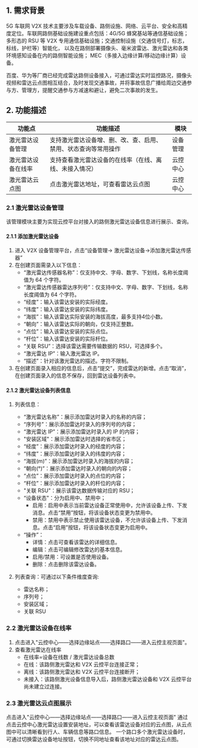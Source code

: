 ## 1. 需求背景

5G ⻋联⽹ V2X 技术主要涉及⻋载设备、路侧设施、⽹络、云平台、安全和⾼精度定位。⻋联⽹路侧基础设施建设重点包括：4G/5G 蜂窝基站等通信基础设施；多形态的 RSU 等 V2X
专⽤通信基础设施；交通控制设施（交通信号灯，标志，标线，护栏等）智能化， 以及在路侧部署摄像头、毫⽶波雷达、激光雷达和各类环境感知设备在内的路侧智能设施； MEC（多接⼊边缘计算/移动边缘计算）设备。

百度、华为等厂商已经完成雷达路侧设备接入，可通过雷达实时监控路况，摄像头视频和雷达云点图相互结合，及时发现交通事故，并将事故信息广播给周边交通参与方、管理方，提醒交通参与方减速和避让，避免二次事故的发生。

## 2. 功能描述

| 功能点       | 功能描述                            | 模块   |
| --------- | ------------------------------- | ---- |
| 激光雷达设备管理  | 支持激光雷达设备增、删、改、查、启用、禁用、状态查询等常用操作 | 设备管理 |
| 激光雷达设备在线率 | 支持查看激光雷达设备的在线率（在线、离线、未接入情况）     | 云控中心 |
| 激光雷达云点图   | 点击激光雷达地址，可查看雷达云点图               | 云控中心 |

### 2.1 激光雷达设备管理

该管理模块主要为实现云控平台对接入的路侧激光雷达设备信息进行展示、查询。

#### 2.1.1 添加激光雷达设备

1. 进入 V2X 设备管理平台，点击“设备管理-> 激光雷达设备->添加激光雷达传感器”
2. 在创建页面需录入以下信息：
   - “激光雷达传感器名称”：仅支持中文、字母、数字、下划线，名称长度阈值为 64 个字符。
   - “激光雷达传感器雷达序列号”：仅支持中文、字母、数字、下划线，名称长度阈值为 64 个字符。
   - “经度”：输入该雷达安装的实际经度。
   - “纬度”：输入该雷达安装的实际纬度。
   - “海拔”：输入该雷达实际安装的海拔高度，最多支持4位小数。
   - “朝向”：输入该雷达实际的朝向，仅支持正整数。
   - “点位”：输入该雷达安装的实际点位。
   - “杆位”：输入该雷达安装的实际杆位。
   - “关联 RSU”：选择该雷达需要传输数据的 RSU，可选择多个。
   - “激光雷达 IP”：输入激光雷达 IP。
   - “描述”：针对该激光雷达的描述。字符不限制。
3. 在创建页面录入相应的信息后，点击“提交”，完成雷达的新增。点击“取消”，在创建页面录入的信息不保存，回到雷达设备列表中。

#### 2.1.2 激光雷达设备列表信息

1. 列表信息：
   - “激光雷达名称”：展示添加雷达时录入的名称的内容；
   - “序列号”：展示添加雷达时录入的序列号的内容；
   - “激光雷达 IP”：展示添加雷达时录入的 IP 的内容；
   - "安装区域"：展示添加雷达时选择的省市区；
   - “经度”：展示添加雷达时录入的经度的内容；
   - “纬度”：展示添加雷达时录入的纬度的内容；
   - “海拔(m)”：展示添加雷达时录入的海拔的内容；
   - “朝向(°)”：展示添加雷达时录入的朝向的内容；
   - “点位”：展示添加雷达时录入的点位的内容；
   - “杆位”：展示添加雷达时录入的杆位的内容；
   - "关联 RSU"：展示该雷达数据传输对应的 RSU；
   - “设备状态"：分为启用中、禁用中；
     - 启用：启用中表示当前雷达设备正常使用中，允许该设备上传、下发消息。点击“禁用”按钮，将该设备状态变更为禁用中。
     - 禁用：禁用中表示禁止使用该雷达设备，不允许该设备上传、下发消息。点击“启用”按钮，将该设备状态变更为启用中。
   - “操作”：
     - 详情：点击可查看该雷达的详细信息。
     - 编辑：点击可编辑修改雷达的基本信息。
     - 启用/禁用：可设置是否使用设备。
     - 删除：点击删除该雷达设备。

2. 列表查询：可通过以下条件维度查询:
   - 雷达名称；
   - 序列号；
   - 安装区域；
   - 关联 RSU

### 2.2 激光雷达设备在线率

1. 点击进入"云控中心——选择边缘站点——选择路口——进入云控主视页面"。
2. 查看激光雷达在线率
   - 在线率=设备在线数 / 激光雷达设备总数
   - 在线：该路侧激光雷达和 V2X 云控平台连接正常；
   - 离线：该路侧激光雷达和 V2X 云控平台连接断开；
   - 未接入：该路侧激光设备信息导入后，路侧激光雷达设备和 V2X 云控平台尚未建立过连接。

### 2.3 激光雷达云点图展示

点击进入"云控中心——选择边缘站点——选择路口——进入云控主视页面" 通过点击云控中心激光雷达设置安装地址，可以查看该雷达设备对应的云点图，从云点图中可以清晰看到行人、车辆信息等路口信息。
一个路口多个激光雷达设备时，可通过切换雷达设备地址按钮，切换不同地址查看该地址对应的雷达云点图。
